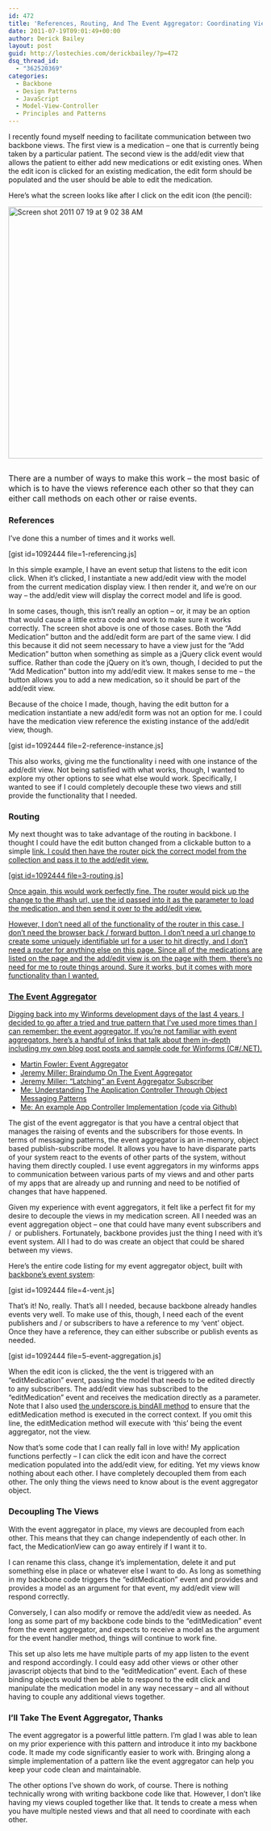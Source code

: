 ```yaml
---
id: 472
title: 'References, Routing, And The Event Aggregator: Coordinating Views In Backbone.js'
date: 2011-07-19T09:01:49+00:00
author: Derick Bailey
layout: post
guid: http://lostechies.com/derickbailey/?p=472
dsq_thread_id:
  - "362520369"
categories:
  - Backbone
  - Design Patterns
  - JavaScript
  - Model-View-Controller
  - Principles and Patterns
---
```

I recently found myself needing to facilitate communication between two backbone views. The first view is a medication &#8211; one that is currently being taken by a particular patient. The second view is the add/edit view that allows the patient to either add new medications or edit existing ones. When the edit icon is clicked for an existing medication, the edit form should be populated and the user should be able to edit the medication.

Here&#8217;s what the screen looks like after I click on the edit icon (the pencil):

<img title="Screen shot 2011-07-19 at 9.02.38 AM.png" src="http://lostechies.com/derickbailey/files/2011/07/Screen-shot-2011-07-19-at-9.02.38-AM.png" border="0" alt="Screen shot 2011 07 19 at 9 02 38 AM" width="600" height="498" />

## <span style="font-weight: normal; font-size: medium;">There are a number of ways to make this work &#8211; the most basic of which is to have the views reference each other so that they can either call methods on each other or raise events.</span>

### References

I&#8217;ve done this a number of times and it works well.

[gist id=1092444 file=1-referencing.js]

In this simple example, I have an event setup that listens to the edit icon click. When it&#8217;s clicked, I instantiate a new add/edit view with the model from the current medication display view. I then render it, and we&#8217;re on our way &#8211; the add/edit view will display the correct model and life is good.

In some cases, though, this isn&#8217;t really an option &#8211; or, it may be an option that would cause a little extra code and work to make sure it works correctly. The screen shot above is one of those cases. Both the &#8220;Add Medication&#8221; button and the add/edit form are part of the same view. I did this because it did not seem necessary to have a view just for the &#8220;Add Medication&#8221; button when something as simple as a jQuery click event would suffice. Rather than code the jQuery on it&#8217;s own, though, I decided to put the &#8220;Add Medication&#8221; button into my add/edit view. It makes sense to me &#8211; the button allows you to add a new medication, so it should be part of the add/edit view.

Because of the choice I made, though, having the edit button for a medication instantiate a new add/edit form was not an option for me. I could have the medication view reference the existing instance of the add/edit view, though.

[gist id=1092444 file=2-reference-instance.js]

This also works, giving me the functionality i need with one instance of the add/edit view. Not being satisfied with what works, though, I wanted to explore my other options to see what else would work. Specifically, I wanted to see if I could completely decouple these two views and still provide the functionality that I needed.

### Routing

My next thought was to take advantage of the routing in backbone. I thought I could have the edit button changed from a clickable button to a simple <a href=&#8221;#edit/id&#8221;> link. I could then have the router pick the correct model from the collection and pass it to the add/edit view.

[gist id=1092444 file=3-routing.js]

Once again, this would work perfectly fine. The router would pick up the change to the #hash url, use the id passed into it as the parameter to load the medication, and then send it over to the add/edit view.

However, I don&#8217;t need all of the functionality of the router in this case. I don&#8217;t need the browser back / forward button. I don&#8217;t need a url change to create some uniquely identifiable url for a user to hit directly, and I don&#8217;t need a router for anything else on this page. Since all of the medications are listed on the page and the add/edit view is on the page with them, there&#8217;s no need for me to route things around. Sure it works, but it comes with more functionality than I wanted.

### The Event Aggregator

Digging back into my Winforms development days of the last 4 years, I decided to go after a tried and true pattern that I&#8217;ve used more times than I can remember: the event aggregator. If you&#8217;re not familiar with event aggregators, here&#8217;s a handful of links that talk about them in-depth including my own blog post posts and sample code for Winforms (C#/.NET).

  * [Martin Fowler: Event Aggregator](http://martinfowler.com/eaaDev/EventAggregator.html)
  * [Jeremy Miller: Braindump On The Event Aggregator](http://codebetter.com/jeremymiller/2009/07/22/braindump-on-the-event-aggregator-pattern/)
  * [Jeremy Miller: &#8220;Latching&#8221; an Event Aggregator Subscriber](http://codebetter.com/jeremymiller/2009/08/01/latching-an-event-aggregator-subscriber/)
  * [Me: Understanding The Application Controller Through Object Messaging Patterns](http://lostechies.com/derickbailey/2009/12/23/understanding-the-application-controller-through-object-messaging-patterns/)
  * [Me: An example App Controller Implementation (code via Github)](https://github.com/derickbailey/appcontroller)

The gist of the event aggregator is that you have a central object that manages the raising of events and the subscribers for those events. In terms of messaging patterns, the event aggregator is an in-memory, object based publish-subscribe model. It allows you have to have disparate parts of your system react to the events of other parts of the system, without having them directly coupled. I use event aggregators in my winforms apps to communication between various parts of my views and and other parts of my apps that are already up and running and need to be notified of changes that have happened.

Given my experience with event aggregators, it felt like a perfect fit for my desire to decouple the views in my medication screen. All I needed was an event aggregation object &#8211; one that could have many event subscribers and /  or publishers. Fortunately, backbone provides just the thing I need with it&#8217;s event system. All I had to do was create an object that could be shared between my views.

Here&#8217;s the entire code listing for my event aggregator object, built with [backbone&#8217;s event system](http://documentcloud.github.com/backbone/#Events):

[gist id=1092444 file=4-vent.js]

That&#8217;s it! No, really. That&#8217;s all I needed, because backbone already handles events very well. To make use of this, though, I need each of the event publishers and / or subscribers to have a reference to my &#8216;vent&#8217; object. Once they have a reference, they can either subscribe or publish events as needed.

[gist id=1092444 file=5-event-aggregation.js]

When the edit icon is clicked, the the vent is triggered with an &#8220;editMedication&#8221; event, passing the model that needs to be edited directly to any subscribers. The add/edit view has subscribed to the &#8220;editMedication&#8221; event and receives the medication directly as a parameter. Note that I also used [the underscore.js bindAll method](http://lostechies.com/derickbailey/2011/06/15/solving-backbones-this-model-view-problem-with-underscore-js/) to ensure that the editMedication method is executed in the correct context. If you omit this line, the editMedication method will execute with &#8216;this&#8217; being the event aggregator, not the view.

Now that&#8217;s some code that I can really fall in love with! My application functions perfectly &#8211; I can click the edit icon and have the correct medication populated into the add/edit view, for editing. Yet my views know nothing about each other. I have completely decoupled them from each other. The only thing the views need to know about is the event aggregator object.

### Decoupling The Views

With the event aggregator in place, my views are decoupled from each other. This means that they can change independently of each other. In fact, the MedicationView can go away entirely if I want it to.

I can rename this class, change it&#8217;s implementation, delete it and put something else in place or whatever else I want to do. As long as something in my backbone code triggers the &#8220;editMedication&#8221; event and provides and provides a model as an argument for that event, my add/edit view will respond correctly.

Conversely, I can also modify or remove the add/edit view as needed. As long as some part of my backbone code binds to the &#8220;editMedication&#8221; event from the event aggregator, and expects to receive a model as the argument for the event handler method, things will continue to work fine.

This set up also lets me have multiple parts of my app listen to the event and respond accordingly. I could easy add other views or other other javascript objects that bind to the &#8220;editMedication&#8221; event. Each of these binding objects would then be able to respond to the edit click and manipulate the medication model in any way necessary &#8211; and all without having to couple any additional views together.

### I&#8217;ll Take The Event Aggregator, Thanks

The event aggregator is a powerful little pattern. I&#8217;m glad I was able to lean on my prior experience with this pattern and introduce it into my backbone code. It made my code significantly easier to work with. Bringing along a simple implementation of a pattern like the event aggregator can help you keep your code clean and maintainable.

The other options I&#8217;ve shown do work, of course. There is nothing technically wrong with writing backbone code like that. However, I don&#8217;t like having my views coupled together like that. It tends to create a mess when you have multiple nested views and that all need to coordinate with each other.